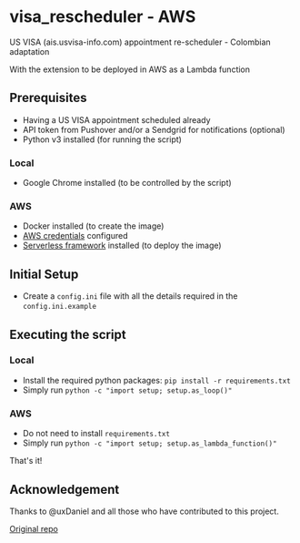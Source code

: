 # visa_rescheduler - AWS

US VISA (ais.usvisa-info.com) appointment re-scheduler - Colombian adaptation

With the extension to be deployed in AWS as a Lambda function

## Prerequisites

- Having a US VISA appointment scheduled already
- API token from Pushover and/or a Sendgrid for notifications (optional)
- Python v3 installed (for running the script)

### Local

- Google Chrome installed (to be controlled by the script)

### AWS

- Docker installed (to create the image)
- [AWS credentials](https://docs.aws.amazon.com/cli/latest/userguide/cli-configure-quickstart.html) configured
- [Serverless framework](https://www.serverless.com/framework/docs/getting-started#installation) installed (to deploy the image)

## Initial Setup

- Create a `config.ini` file with all the details required in the `config.ini.example`

## Executing the script

### Local
- Install the required python packages: `pip install -r requirements.txt`
- Simply run `python -c "import setup; setup.as_loop()"`

### AWS
- Do not need to install `requirements.txt`
- Simply run `python -c "import setup; setup.as_lambda_function()"`


That's it!

## Acknowledgement

Thanks to @uxDaniel and all those who have contributed to this project.

[Original repo](https://github.com/uxDaniel/visa_rescheduler)
